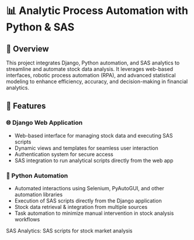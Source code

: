 # 📊 Analytic Process Automation with Python & SAS

## 📝 Overview
This project integrates Django, Python automation, and SAS analytics to streamline and automate stock data analysis. It leverages web-based interfaces, robotic process automation (RPA), and advanced statistical modeling to enhance efficiency, accuracy, and decision-making in financial analytics.

## 🚀 Features

### 🌐 Django Web Application
- Web-based interface for managing stock data and executing SAS scripts
- Dynamic views and templates for seamless user interaction
- Authentication system for secure access
- SAS integration to run analytical scripts directly from the web app

### 🤖 Python Automation
- Automated interactions using Selenium, PyAutoGUI, and other automation libraries
- Execution of SAS scripts directly from the Django application
- Stock data retrieval & integration from multiple sources
- Task automation to minimize manual intervention in stock analysis workflows

SAS Analytics:
SAS scripts for stock market analysis
